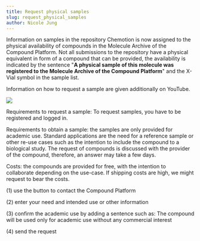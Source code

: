 ```yaml
---
title: Request physical samples
slug: request_physical_samples
author: Nicole Jung
---
```


Information on samples in the repository Chemotion is now assigned to the physical availability of compounds in the Molecule Archive of the Compound Platform. Not all submissions to the repository have a physical equivalent in form of a compound that can be provided, the availability is indicated by the sentence "**A physical sample of this molecule was registered to the Molecule Archive of the Compound Platform**" and the X-Vial symbol in the sample list. 

Information on how to request a sample are given additionally on YouTube. 

![](/img/docs/how-to-request-samples/cf3ede44-b09a-400a-b0d4-b067735e4262_image_20200723-2865-kgd7we.png)

<!--truncate-->



Requirements to request a sample: To request samples, you have to be registered and logged in.

Requirements to obtain a sample: the samples are only provided for academic use. Standard applications are the need for a reference sample or other re-use cases such as the intention to include the compound to a biological study. The request of compounds is discussed with the provider of the compound, therefore, an answer may take a few days.

Costs: the compounds are provided for free, with the intention to collaborate depending on the use-case. If shipping costs are high, we might request to bear the costs.



(1) use the button to contact the Compound Platform

(2) enter your need and intended use or other information

(3) confirm the academic use by adding a sentence such as: The compound will be used only for academic use without any commercial interest

(4) send the request
